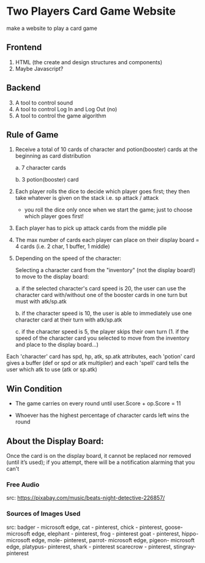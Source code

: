 # Two Players Card Game Website
make a website to play a card game <!--give a more clear and detail but brief description about what this game is about-->

## Frontend
1. HTML (the create and design structures and components)
2. Maybe Javascript?

## Backend
3. A tool to control sound
4. A tool to control Log In and Log Out (no)
5. A tool to control the game algorithm

## Rule of Game
1. Receive a total of 10 cards of character and potion(booster) cards at the beginning as card distribution

     a. 7 character cards
   
     b. 3 potion(booster) card

2. Each player rolls the dice to decide which player goes first; they then take whatever is given on the stack i.e. sp attack / attack

     - you roll the dice only once when we start the game; just to choose which player goes first!

3. Each player has to pick up attack cards from the middle pile

4. The max number of cards each player can place on their display board = 4 cards (i.e. 2 char, 1 buffer, 1 middle)

5. Depending on the speed of the character:

     Selecting a character card from the "inventory" (not the display board!) to move to the display board:

   a. if the selected character's card speed is 20, the user can use the character card with/without one of the booster cards in one turn but must with atk/sp.atk

   b. if the character speed is 10, the user is able to immediately use one character card at their turn with atk/sp.atk

   c. if the character speed is 5, the player skips their own turn
        (1. if the speed of the character card you selected to move from the inventory and place to the display board...)

Each 'character' card has spd, hp, atk, sp.atk attributes, each 'potion' card gives a buffer (def or spd or atk multiplier) and each 'spell' card tells the user which atk to use (atk or sp.atk) 

## Win Condition
- The game carries on every round until user.Score + op.Score = 11

- Whoever has the highest percentage of character cards left wins the round

<!-- getElementByClass("my-card") (but more precisely the character card) onClick -->

<!-- appears on the displayBoard (remain/keep the rotation) -->

## About the Display Board: 

<!-- click one of the cards on the display board then it will be vibrated shortly indicate that it cannot be moved (give a motion) -->

<!-- top of the screen, give notification say, cannot be replaced! -->

Once the card is on the display board, it cannot be replaced nor removed (until it’s used); if you attempt, there will be a notification alarming that you can't

### Free Audio
src: https://pixabay.com/music/beats-night-detective-226857/

### Sources of Images Used
src: badger - microsoft edge, cat - pinterest, chick - pinterest, goose- microsoft edge, elephant - pinterest, frog - pinterest 
     goat - pinterest, hippo- microsoft edge, mole- pinterest, parrot- microsoft edge, pigeon- microsoft edge, platypus- pinterest, shark - pinterest
     scarecrow - pinterest, stingray- pinterest
